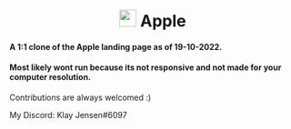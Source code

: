 <h1 align="center"> <img src="https://upload.wikimedia.org/wikipedia/commons/thumb/3/31/Apple_logo_white.svg/1200px-Apple_logo_white.svg.png" width="30px"> Apple

#### A 1:1 clone of the Apple landing page as of 19-10-2022.







#### Most likely wont run because its not responsive and not made for your computer resolution.

Contributions are always welcomed :)

My Discord: Klay Jensen#6097


